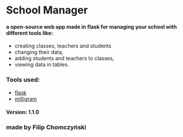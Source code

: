 # School Manager
#### a open-source web app made in flask for managing your school with different tools like:
- creating classes, teachers and students
- changing their data,
- adding students and teachers to classes,
- viewing data in tables.

### Tools used:
- [flask](https://flask.palletsprojects.com/en/2.2.x/)
- [milligram](https://milligram.io/)

#### Version: 1.1.0

### made by Filip Chomczyński